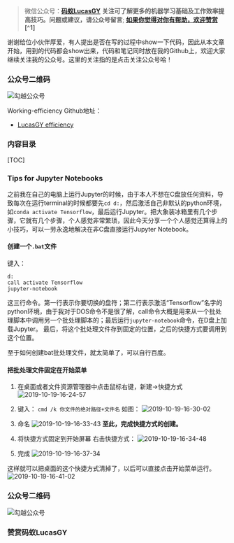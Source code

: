 >微信公众号：**[码蚁LucasGY](#jump_10)**
**关注可了解更多的机器学习基础及工作效率提高技巧。问题或建议，请公众号留言**;
**[如果你觉得对你有帮助，欢迎赞赏](#jump_20)[^1]**

谢谢给位小伙伴厚爱，有人提出是否在写的过程中show一下代码，因此从本文章开始，用到的代码都会show出来，代码和笔记同时放在我的Github上，欢迎大家继续关注我的公众号。这里的关注指的是点击关注公众号哈！
### 公众号二维码
![勾越公众号](http://pzd8a646b.bkt.clouddn.com/勾越公众号.jpg)
<a id="jump_20"></a>

Working-efficiency Github地址：
* [LucasGY efficiency](https://github.com/LucasGY/Working-efficiency)



### 内容目录

[TOC]

### Tips for Jupyter Notebooks

之前我在自己的电脑上运行Jupyter的时候，由于本人不想在C盘放任何资料，导致每次在运行terminal的时候都要先`cd d:`，然后激活自己非默认的python环境，如`conda activate Tensorflow`，最后运行Jupyter。把大象装冰箱里有几个步骤，它就有几个步骤，个人感觉非常繁琐，因此今天分享一个个人感觉还算得上的小技巧，可以一劳永逸地解决在非C盘直接运行Jupyter Notebook。

#### 创建一个`.bat`文件

键入：
```dos
d:
call activate Tensorflow
jupyter-notebook
```
这三行命令。第一行表示你要切换的盘符；第二行表示激活“Tensorflow”名字的python环境，由于我对于DOS命令不是很了解，call命令大概是用来从一个批处理脚本中调用另一个批处理脚本的；最后运行`jupyter-notebook`命令，在D盘上加载Jupyter。
最后，将这个批处理文件存到固定的位置，之后的快捷方式要调用到这个位置。

至于如何创建bat批处理文件，就太简单了，可以自行百度。

#### 把批处理文件固定在开始菜单

1. 在桌面或者文件资源管理器中点击鼠标右键，新建→快捷方式
![2019-10-19-16-24-57](http://pzd8a646b.bkt.clouddn.com/2019-10-19-16-24-57.png)

2. 键入：
`cmd /k 你文件的绝对路径+文件名`
如图：
![2019-10-19-16-30-02](http://pzd8a646b.bkt.clouddn.com/2019-10-19-16-30-02.png)
3. 命名
![2019-10-19-16-33-43](http://pzd8a646b.bkt.clouddn.com/2019-10-19-16-33-43.png)
**至此，完成快捷方式的创建。**
4. 将快捷方式固定到开始屏幕
右击快捷方式：
![2019-10-19-16-34-48](http://pzd8a646b.bkt.clouddn.com/2019-10-19-16-34-48.png)

5. 完成
![2019-10-19-16-37-34](http://pzd8a646b.bkt.clouddn.com/2019-10-19-16-37-34.png)

这样就可以把桌面的这个快捷方式清掉了，以后可以直接点击开始菜单运行。
![2019-10-19-16-41-02](http://pzd8a646b.bkt.clouddn.com/2019-10-19-16-41-02.png)
<a id="jump_10"></a>

### 公众号二维码
![勾越公众号](http://pzd8a646b.bkt.clouddn.com/勾越公众号.jpg)
<a id="jump_20"></a>

### 赞赏码蚁LucasGY

